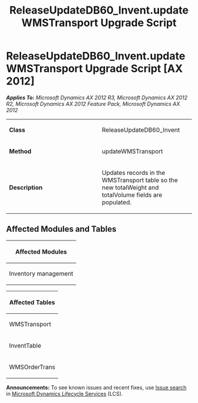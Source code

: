 ﻿---
title: ReleaseUpdateDB60_Invent.updateWMSTransport Upgrade Script
TOCTitle: ReleaseUpdateDB60_Invent.updateWMSTransport Upgrade Script
ms:assetid: ddc14516-15ce-0daa-3eb1-c1f9a523811d
ms:mtpsurl: https://msdn.microsoft.com/en-us/library/JJ737219(v=AX.60)
ms:contentKeyID: 49711662
ms.date: 05/18/2015
mtps_version: v=AX.60
---

# ReleaseUpdateDB60\_Invent.updateWMSTransport Upgrade Script [AX 2012]


_**Applies To:** Microsoft Dynamics AX 2012 R3, Microsoft Dynamics AX 2012 R2, Microsoft Dynamics AX 2012 Feature Pack, Microsoft Dynamics AX 2012_

<table>
<colgroup>
<col style="width: 50%" />
<col style="width: 50%" />
</colgroup>
<tbody>
<tr class="odd">
<td><p><strong>Class</strong></p></td>
<td><p>ReleaseUpdateDB60_Invent</p></td>
</tr>
<tr class="even">
<td><p><strong>Method</strong></p></td>
<td><p>updateWMSTransport</p></td>
</tr>
<tr class="odd">
<td><p><strong>Description</strong></p></td>
<td><p>Updates records in the WMSTransport table so the new totalWeight and totalVolume fields are populated.</p></td>
</tr>
</tbody>
</table>


## Affected Modules and Tables

<table>
<colgroup>
<col style="width: 100%" />
</colgroup>
<thead>
<tr class="header">
<th><p>Affected Modules</p></th>
</tr>
</thead>
<tbody>
<tr class="odd">
<td><p>Inventory management</p></td>
</tr>
</tbody>
</table>


<table>
<colgroup>
<col style="width: 100%" />
</colgroup>
<thead>
<tr class="header">
<th><p>Affected Tables</p></th>
</tr>
</thead>
<tbody>
<tr class="odd">
<td><p>WMSTransport</p></td>
</tr>
<tr class="even">
<td><p>InventTable</p></td>
</tr>
<tr class="odd">
<td><p>WMSOrderTrans</p></td>
</tr>
</tbody>
</table>

  
**Announcements:** To see known issues and recent fixes, use [Issue search](http://go.microsoft.com/fwlink/?linkid=389258) in [Microsoft Dynamics Lifecycle Services](http://go.microsoft.com/fwlink/?linkid=306505) (LCS).

